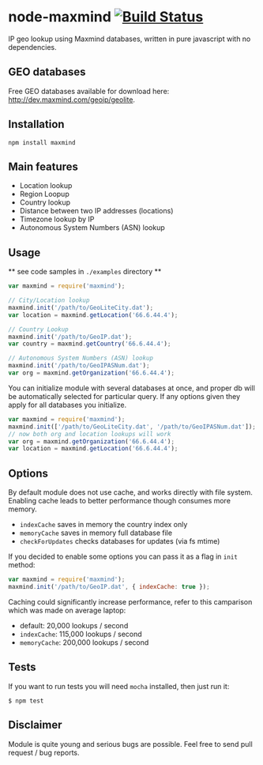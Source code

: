node-maxmind [![Build Status](https://travis-ci.org/runk/node-maxmind.png)](https://travis-ci.org/runk/node-maxmind)
========

IP geo lookup using Maxmind databases, written in pure javascript with no dependencies.

## GEO databases

Free GEO databases available for download here: http://dev.maxmind.com/geoip/geolite.


## Installation

    npm install maxmind


## Main features

 - Location lookup
 - Region Loopup
 - Country lookup
 - Distance between two IP addresses (locations)
 - Timezone lookup by IP
 - Autonomous System Numbers (ASN) lookup

## Usage

** see code samples in `./examples` directory **


```javascript
var maxmind = require('maxmind');

// City/Location lookup
maxmind.init('/path/to/GeoLiteCity.dat');
var location = maxmind.getLocation('66.6.44.4');

// Country Lookup
maxmind.init('/path/to/GeoIP.dat');
var country = maxmind.getCountry('66.6.44.4');

// Autonomous System Numbers (ASN) lookup
maxmind.init('/path/to/GeoIPASNum.dat');
var org = maxmind.getOrganization('66.6.44.4');

```


You can initialize module with several databases at once, and proper db will be automatically selected
for particular query. If any options given they apply for all databases you initialize.

```javascript
var maxmind = require('maxmind');
maxmind.init(['/path/to/GeoLiteCity.dat', '/path/to/GeoIPASNum.dat']);
// now both org and location lookups will work
var org = maxmind.getOrganization('66.6.44.4');
var location = maxmind.getLocation('66.6.44.4');
```

## Options

By default module does not use cache, and works directly with file system. Enabling cache
leads to better performance though consumes more memory.

- `indexCache` saves in memory the country index only
- `memoryCache` saves in memory full database file
- `checkForUpdates` checks databases for updates (via fs mtime)

If you decided to enable some options you can pass it as a flag in `init` method:

```javascript
var maxmind = require('maxmind');
maxmind.init('/path/to/GeoIP.dat', { indexCache: true });
```

Caching could significantly increase performance, refer to this camparison which was made on average
laptop:

- default: 20,000 lookups / second
- `indexCache`: 115,000 lookups / second
- `memoryCache`: 200,000 lookups / second

## Tests

If you want to run tests you will need `mocha` installed, then just run it:

    $ npm test


## Disclaimer

Module is quite young and serious bugs are possible. Feel free to
send pull request / bug reports.

